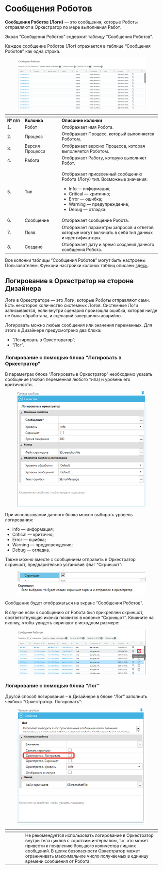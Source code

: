 # Сообщения Роботов

**Сообщения Роботов (Логи)** — это сообщения, которые Роботы отправляют в Оркестратор по мере выполнения Работ.

Экран “Сообщения Роботов” содержит таблицу “Сообщения Роботов”.

Каждое сообщение Роботов (Лог) отражается в таблице “Сообщения Роботов” как одна строка.

<figure><img src="../../../.gitbook/assets/изображение (2) (1) (1) (1) (1) (1) (1) (1) (1) (1) (1) (1) (1) (1).png" alt=""><figcaption></figcaption></figure>

<table data-header-hidden><thead><tr><th width="53"></th><th width="117"></th><th width="363"></th></tr></thead><tbody><tr><td><strong>№ п/п</strong></td><td><strong>Колонка</strong></td><td><strong>Описание колонки</strong></td></tr><tr><td>1.</td><td>Робот</td><td>Отображает имя Робота.</td></tr><tr><td>2.</td><td>Процесс</td><td>Отображает Процесс, который выполняется Роботом.</td></tr><tr><td>3.</td><td>Версия Процесса</td><td>Отображает версию Процесса, которая выполняется Роботом.</td></tr><tr><td>4.</td><td>Работа</td><td>Отображает Работу, которую выполняет Робот.</td></tr><tr><td>5.</td><td>Тип</td><td><p>Отображает присвоенный сообщению Робота (Логу) тип. Возможные значения:</p><ul><li>Info — информация;</li><li>Critical — критично;</li><li>Error — ошибка;</li><li>Warning — предупреждение;</li><li>Debug — отладка.</li></ul></td></tr><tr><td>6.</td><td>Сообщение</td><td>Отображает сообщение Робота.</td></tr><tr><td>7.</td><td>Поля</td><td>Отображает параметры запросов и ответов, которые могут включать в себя тип данных и идентификаторы.</td></tr><tr><td>8.</td><td>Создано</td><td>Отображает дату и время создания данного сообщения Робота.</td></tr></tbody></table>

Все колонки таблицы “Сообщения Роботов” могут быть настроены Пользователем. Функции настройки колонок таблиц описаны [здесь](../rabochaya-oblast-orkestratora.md).

## **Логирование в Оркестратор на стороне Дизайнера**

Логи в Оркестраторе — это Логи, которые Роботы отправляют сами. Есть некоторое количество системных Логов. Системные Логи записываются, если внутри сценария произошла ошибка, которая нигде не была обработана, и сценарий завершился аварийно.

Логировать можно любые сообщения или значения переменных. Для этого в Дизайнере предусмотрено два блока:

* “Логировать в Оркесторатор”;
* “Лог”.

### **Логирование с помощью блока “Логировать в Оркестратор”**

В параметрах блока “Логировать в Оркестратор” необходимо указать сообщение (любая переменная любого типа) и уровень его критичности.

<figure><img src="../../../.gitbook/assets/изображение (1) (1) (1) (1) (1) (1) (1) (1) (1) (1) (1) (1) (1) (1) (1) (1) (1) (1).png" alt=""><figcaption></figcaption></figure>

При использовании данного блока можно выбирать уровень логирования:

* Info — информация;
* Critical — критично;
* Error — ошибка;
* Warning — предупреждение;
* Debug — отладка.

Также можно вместе с сообщением отправить в Оркестратор скриншот, предварительно установив флаг “Скриншот”:

<figure><img src="../../../.gitbook/assets/изображение (2) (1) (1) (1) (1) (1) (1) (1) (1) (1) (1) (1) (1) (1) (1).png" alt=""><figcaption></figcaption></figure>

Сообщение будет отображаться на экране “Сообщения Роботов”.

В случае если к сообщению от Робота был прикреплен скриншот, соответствующая иконка появится в колонке “Скриншот”. Кликните на иконку, чтобы увидеть скриншот в исходном размере:

<figure><img src="../../../.gitbook/assets/1 (1).png" alt=""><figcaption></figcaption></figure>

### **Логирование с помощью блока “Лог”**

Другой способ логирования – в Дизайнере в блоке “Лог” заполнить чекбокс “Оркестратор. Логировать”:

<figure><img src="../../../.gitbook/assets/2025-04-21_22-41-26.png" alt=""><figcaption></figcaption></figure>

<table data-header-hidden><thead><tr><th width="52"></th><th width="477"></th></tr></thead><tbody><tr><td><img src="https://lh7-rt.googleusercontent.com/docsz/AD_4nXep7D-PaUrHHRCs30i6JkTwyJ_OdUSljfwCkbFOn35v30ktV0mL0pWPWCsMS9PLLaEC2x5ji5JSoKwJlEgrlT0pwb2CBuJACL_aHw8d0ekCUZXnbaWXBuh0tQ3s3k2lbSF7RwppxQ?key=6sbXsIGaTS3XX9nMXq1GDfiN" alt="" data-size="line"></td><td>Не рекомендуется использовать логирование в Оркестратор внутри тела циклов с коротким интервалом, т.к. это может привести к появлению большого количества лишних сообщений. В целях безопасности Оркестратор может ограничивать максимальное число получаемых в единицу времени сообщения от Робота.</td></tr></tbody></table>
